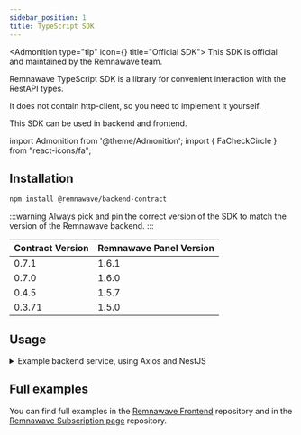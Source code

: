 ```yaml
---
sidebar_position: 1
title: TypeScript SDK
---
```


<Admonition type="tip" icon={<FaCheckCircle />} title="Official SDK">
This SDK is official and maintained by the Remnawave team.
</Admonition>

Remnawave TypeScript SDK is a library for convenient interaction with the RestAPI types.

It does not contain http-client, so you need to implement it yourself.

This SDK can be used in backend and frontend.

import Admonition from '@theme/Admonition';
import { FaCheckCircle } from "react-icons/fa";

## Installation

```bash
npm install @remnawave/backend-contract
```

:::warning
Always pick and pin the correct version of the SDK to match the version of the Remnawave backend.
:::

| Contract Version | Remnawave Panel Version |
| ---------------- | ----------------------- |
| 0.7.1            | 1.6.1                   |
| 0.7.0            | 1.6.0                   |
| 0.4.5            | 1.5.7                   |
| 0.3.71           | 1.5.0                   |

## Usage

<details>
<summary>Example backend service, using Axios and NestJS</summary>

```typescript
import axios from 'axios'

import { Injectable, Logger } from '@nestjs/common'
import { ConfigService } from '@nestjs/config'

import { GetUserByUsernameCommand } from '@remnawave/backend-contract'

import { ICommandResponse } from '../types/command-response.type'

@Injectable()
export class AxiosService {
    public axiosInstance: AxiosInstance
    private readonly logger = new Logger(AxiosService.name)

    constructor(private readonly configService: ConfigService) {
        this.axiosInstance = axios.create({
            baseURL: this.configService.getOrThrow('REMNAWAVE_PANEL_URL'),
            timeout: 45_000,
            headers: {
                // highlight-next-line-green
                'x-forwarded-for': '127.0.0.1', // use this headers to bypass the panel reverse proxy restrictions. So you can access the panel from bridge networks: http://remnawave:3000
                // highlight-next-line-green
                'x-forwarded-proto': 'https', // use this headers to bypass the panel reverse proxy restrictions. So you can access the panel from bridge networks: http://remnawave:3000
                Authorization: `Bearer ${this.configService.get('REMNAWAVE_API_TOKEN')}`
            }
        })

        const caddyAuthApiToken = this.configService.get('CADDY_AUTH_API_TOKEN')

        if (caddyAuthApiToken) {
            this.axiosInstance.defaults.headers.common['X-Api-Key'] = caddyAuthApiToken
        }
    }

    public async getUserByUsername(
        username: string
    ): Promise<ICommandResponse<GetUserByUsernameCommand.Response>> {
        try {
            const response = await this.axiosInstance.request<GetUserByUsernameCommand.Response>({
                method: GetUserByUsernameCommand.endpointDetails.REQUEST_METHOD,
                url: GetUserByUsernameCommand.url(username)
            })

            return {
                isOk: true,
                response: response.data
            }
        } catch (error) {
            if (error instanceof AxiosError) {
                this.logger.error('Error in Axios GetUserByUsername Request:', error.message)

                return {
                    isOk: false
                }
            } else {
                this.logger.error('Error in GetUserByUsername Request:', error)

                return {
                    isOk: false
                }
            }
        }
    }
}
```

</details>

## Full examples

You can find full examples in the [Remnawave Frontend](https://github.com/remnawave/frontend) repository and in the [Remnawave Subscription page](https://github.com/remnawave/subscription-page) repository.

